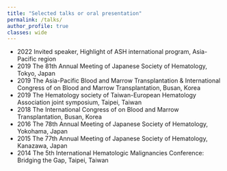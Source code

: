 ```yaml
---
title: "Selected talks or oral presentation"
permalink: /talks/
author_profile: true
classes: wide
---
```


- 2022 Invited speaker, Highlight of ASH international program, Asia-Pacific region
-	2019 The 81th Annual Meeting of Japanese Society of Hematology, Tokyo, Japan
-	2019 The Asia-Pacific Blood and Marrow Transplantation & International Congress of on Blood and Marrow Transplantation, Busan, Korea
-	2019 The Hematology society of Taiwan-European Hematology Association joint symposium, Taipei, Taiwan
-	2018 The International Congress of on Blood and Marrow Transplantation, Busan, Korea
-	2016 The 78th Annual Meeting of Japanese Society of Hematology, Yokohama, Japan
-	2015 The 77th Annual Meeting of Japanese Society of Hematology, Kanazawa, Japan
-	2014 The 5th International Hematologic Malignancies Conference: Bridging the Gap, Taipei, Taiwan

